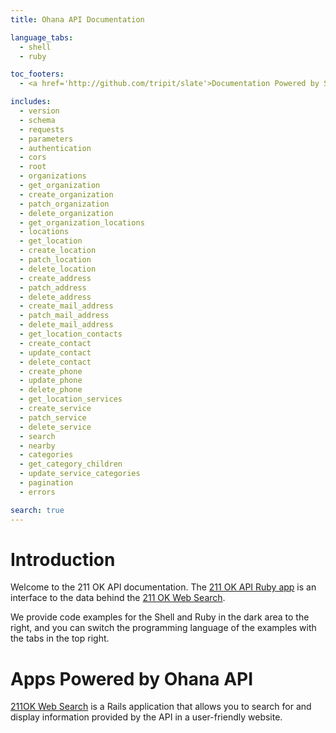```yaml
---
title: Ohana API Documentation

language_tabs:
  - shell
  - ruby

toc_footers:
  - <a href='http://github.com/tripit/slate'>Documentation Powered by Slate</a>

includes:
  - version
  - schema
  - requests
  - parameters
  - authentication
  - cors
  - root
  - organizations
  - get_organization
  - create_organization
  - patch_organization
  - delete_organization
  - get_organization_locations
  - locations
  - get_location
  - create_location
  - patch_location
  - delete_location
  - create_address
  - patch_address
  - delete_address
  - create_mail_address
  - patch_mail_address
  - delete_mail_address
  - get_location_contacts
  - create_contact
  - update_contact
  - delete_contact
  - create_phone
  - update_phone
  - delete_phone
  - get_location_services
  - create_service
  - patch_service
  - delete_service
  - search
  - nearby
  - categories
  - get_category_children
  - update_service_categories
  - pagination
  - errors

search: true
---
```


# Introduction
Welcome to the 211 OK API documentation. The [211 OK API Ruby app](https://ohana-api-211.herokuapp.com) is an interface to the data behind the [211 OK Web Search](https://211ok.org).

We provide code examples for the Shell and Ruby in the dark area to the right, and you can switch the programming language of the examples with the tabs in the top right.

# Apps Powered by Ohana API

[211OK Web Search](https://211ok.org) is a Rails application that allows you to search for and display information provided by the API in a user-friendly website.
